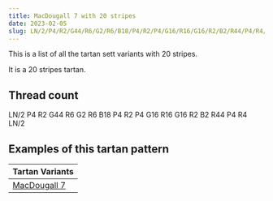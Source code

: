 ```yaml
---
title: MacDougall 7 with 20 stripes
date: 2023-02-05
slug: LN/2/P4/R2/G44/R6/G2/R6/B18/P4/R2/P4/G16/R16/G16/R2/B2/R44/P4/R4/LN/2
---
```

This is a list of all the tartan sett variants with 20 stripes.

It is a 20 stripes tartan.


## Thread count
LN/2 P4 R2 G44 R6 G2 R6 B18 P4 R2 P4 G16 R16 G16 R2 B2 R44 P4 R4 LN/2

## Examples of this tartan pattern

| Tartan Variants |
|---------------|
| [MacDougall 7](/variants/ln/2/p4/r2/g44/r6/g2/r6/b18/p4/r2/p4/g16/r16/g16/r2/b2/r44/p4/r4/ln/2-b304080-g008000-lne0e0e0-p800080-rc00000)||
